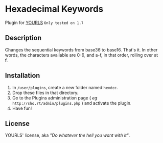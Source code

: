 Hexadecimal Keywords
====================

Plugin for [YOURLS](http://yourls.org) `Only tested on 1.7`

Description
-----------
Changes the sequential keywords from base36 to base16. That's it. In other words, the characters available are 0-9, and a-f, in that order, rolling over at f.

Installation
------------
1. In `/user/plugins`, create a new folder named `hexdec`.
2. Drop these files in that directory.
3. Go to the Plugins administration page ( *eg* `http://sho.rt/admin/plugins.php` ) and activate the plugin.
4. Have fun!

License
-------
YOURLS' license, aka *"Do whatever the hell you want with it"*.
